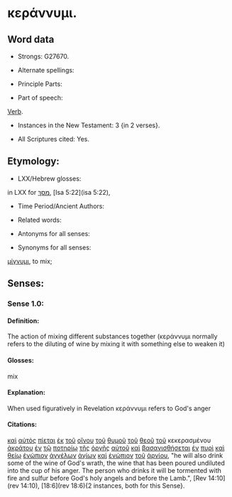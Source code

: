 # κεράννυμι.

<!-- Status: S2=Needs2ndReview -->
<!-- Lexica used for edits: BDAG, FFM, LN, BN, A-S -->

## Word data

* Strongs: G27670.


* Alternate spellings:

* Principle Parts: 

* Part of speech: 

[Verb](http://ugg.readthedocs.io/en/latest/verb.html).

* Instances in the New Testament: 3 {in 2 verses}.

* All Scriptures cited: Yes.

## Etymology: 

* LXX/Hebrew glosses: 

in LXX for [מסךְ](//en-uhal/H4537), [Isa 5:22](isa 5:22),

* Time Period/Ancient Authors: 

* Related words: 

* Antonyms for all senses:

* Synonyms for all senses: 

[μίγνυμι](../G33960/01.md), to mix;

## Senses:

### Sense 1.0:

#### Definition: 

The action of mixing different substances together (κεράννυμι normally refers to the diluting of wine by mixing it with something else to weaken it)  

#### Glosses:

mix

#### Explanation:

When used figuratively in Revelation κεράννυμι refers to God's anger

#### Citations:

[καὶ](../G25320/01.md) [αὐτὸς](../G08460/01.md) [πίεται](../G40950/01.md) [ἐκ](../G15370/01.md) [τοῦ](../G35880/01.md) [οἴνου](../G36310/01.md) [τοῦ](../G35880/01.md) [θυμοῦ](../G23720/01.md) [τοῦ](../G35880/01.md) [θεοῦ](../G23160/01.md) [τοῦ](../G35880/01.md) κεκερασμένου [ἀκράτου](../G01940/01.md) [ἐν](../G17220/01.md) [τῷ](../G35880/01.md) [ποτηρίῳ](../G42210/01.md) [τῆς](../G35880/01.md) [ὀργῆς](../G37090/01.md) [αὐτοῦ](../G08460/01.md) [καὶ](../G25320/01.md) [βασανισθήσεται](../G09280/01.md) [ἐν](../G17220/01.md) [πυρὶ](../G44420/01.md) [καὶ](../G25320/01.md) [θείῳ](../G23030/01.md) [ἐνώπιον](../G17990/01.md) [ἀγγέλων](../G00320/01.md) [ἁγίων](../G00400/01.md) [καὶ](../G25320/01.md) [ἐνώπιον](../G17990/01.md) [τοῦ](../G35880/01.md) [ἀρνίου](../G07210/01.md), 
"he will also drink some of the wine of God's wrath, the wine that has been poured undiluted into the cup of his anger. The person who drinks it will be tormented with fire and sulfur before God's holy angels and before the Lamb.", 
[Rev 14:10](rev 14:10),  [18:6](rev 18:6){2 instances, both for this Sense}.  
